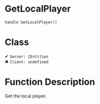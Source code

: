 # GetLocalPlayer
```
handle GetLocalPlayer()
```
# Class
✔ `Server: CEntities`  
✖ `Client: undefined`  

# Function Description
Get the local player.
